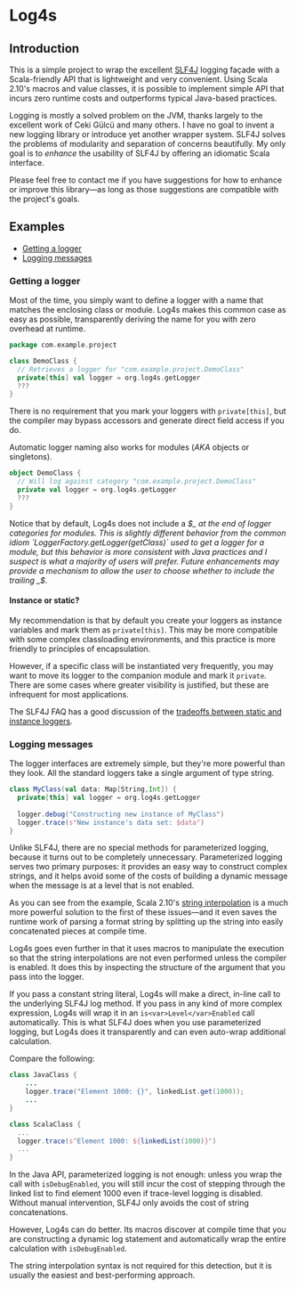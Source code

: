 # Log4s #

## Introduction ##

This is a simple project to wrap the excellent [SLF4J](http://slf4j.org/)
logging façade with a Scala-friendly API that is lightweight and very 
convenient.  Using Scala 2.10's macros and value classes, it is possible to 
implement simple API that incurs zero runtime costs and outperforms typical
Java-based practices.

Logging is mostly a solved problem on the JVM, thanks largely to the excellent 
work of Ceki Gülcü and many others.  I have no goal to invent a new logging 
library or introduce yet another wrapper system.  SLF4J solves the problems 
of modularity and separation of concerns beautifully.  My only goal is to 
*enhance* the usability of SLF4J by offering an idiomatic Scala interface.

Please feel free to contact me if you have suggestions for how to enhance or 
improve this library—as long as those suggestions are compatible with the 
project's goals.


## Examples ##

- [Getting a logger](#getting-a-logger)
- [Logging messages](#logging-messages)

### Getting a logger ###

Most of the time, you simply want to define a logger with a name that matches
the enclosing class or module.  Log4s makes this common case as easy as 
possible, transparently deriving the name for you with zero overhead at runtime. 

```scala
package com.example.project

class DemoClass {
  // Retrieves a logger for "com.example.project.DemoClass"
  private[this] val logger = org.log4s.getLogger 
  ???
} 
```

There is no requirement that you mark your loggers with `private[this]`, but 
the compiler may bypass accessors and generate direct field access if you do.

Automatic logger naming also works for modules (_AKA_ objects or 
singletons).

```scala
object DemoClass {
  // Will log against category "com.example.project.DemoClass"
  private val logger = org.log4s.getLogger
  ???
}
```

Notice that by default, Log4s does not include a _$_ at the end of logger 
categories for modules.  This is slightly different behavior from the common 
idiom `LoggerFactory.getLogger(getClass)` used to get a logger for a module, 
but this behavior is more consistent with Java practices and I suspect is what 
a majority of users will prefer.  Future enhancements may provide a mechanism 
to allow the user to choose whether to include the trailing _$_.    

#### Instance or static? ####

My recommendation is that by default you create your loggers as instance 
variables and mark them as `private[this]`.  This may be more compatible with 
some complex classloading environments, and this practice is more friendly to 
principles of encapsulation.

However, if a specific class will be instantiated very frequently, you may 
want to move its logger to the companion module and mark it `private`. 
There are some cases where greater visibility is justified, but these are 
infrequent for most applications.

The SLF4J FAQ has a good discussion of the [tradeoffs between static and 
instance loggers](http://slf4j.org/faq.html#declared_static).

### Logging messages ###

The logger interfaces are extremely simple, but they're more powerful than 
they look.  All the standard loggers take a single argument of type string. 

```scala
class MyClass(val data: Map[String,Int]) {
  private[this] val logger = org.log4s.getLogger
  
  logger.debug("Constructing new instance of MyClass")
  logger.trace(s"New instance's data set: $data")
}
```

Unlike SLF4J, there are no special methods for parameterized logging, because 
it turns out to be completely unnecessary.  Parameterized logging serves two 
primary purposes: it provides an easy way to construct complex strings, and it 
helps avoid some of the costs of building a dynamic message when the message 
is at a level that is not enabled.

As you can see from the example, Scala 2.10's 
[string interpolation](http://docs.scala-lang.org/overviews/core/string-interpolation.html) 
is a much more powerful solution to the first of these issues—and it even saves
the runtime work of parsing a format string by splitting up the string into
easily concatenated pieces at compile time.

Log4s goes even further in that it uses macros to manipulate the execution so 
that the string interpolations are not even performed unless the compiler is 
enabled.  It does this by inspecting the structure of the argument that you 
pass into the logger.  

If you pass a constant string literal, Log4s will make a direct, in-line call 
to the underlying SLF4J log method.  If you pass in any kind of more complex
expression, Log4s will wrap it in an `is<var>Level</var>Enabled` call
automatically.  This is what SLF4J does when you use parameterized logging, but
Log4s does it transparently and can even auto-wrap additional calculation.

Compare the following:

```java
class JavaClass {
    ...    
    logger.trace("Element 1000: {}", linkedList.get(1000));
    ...
}
```

```scala
class ScalaClass {
  ...
  logger.trace(s"Element 1000: ${linkedList(1000)}")
  ...
}
```

In the Java API, parameterized logging is not enough: unless you wrap the call
with `isDebugEnabled`, you will still incur the cost of stepping through the
linked list to find element 1000 even if trace-level logging is disabled.  
Without manual intervention, SLF4J only avoids the cost of string 
concatenations.

However, Log4s can do better. Its macros discover at compile time that you are
constructing a dynamic log statement and automatically wrap the entire
calculation with `isDebugEnabled`.

The string interpolation syntax is not required for this detection, but it 
is usually the easiest and best-performing approach. 
